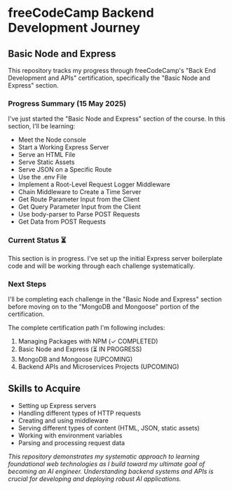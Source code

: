 # freeCodeCamp Backend Development Journey

## Basic Node and Express

This repository tracks my progress through freeCodeCamp's "Back End Development and APIs" certification, specifically the "Basic Node and Express" section.

### Progress Summary (15 May 2025)

I've just started the "Basic Node and Express" section of the course. In this section, I'll be learning:

* Meet the Node console
* Start a Working Express Server
* Serve an HTML File
* Serve Static Assets
* Serve JSON on a Specific Route
* Use the .env File
* Implement a Root-Level Request Logger Middleware
* Chain Middleware to Create a Time Server
* Get Route Parameter Input from the Client
* Get Query Parameter Input from the Client
* Use body-parser to Parse POST Requests
* Get Data from POST Requests

### Current Status ⏳

This section is in progress. I've set up the initial Express server boilerplate code and will be working through each challenge systematically.

### Next Steps

I'll be completing each challenge in the "Basic Node and Express" section before moving on to the "MongoDB and Mongoose" portion of the certification.

The complete certification path I'm following includes:

1. Managing Packages with NPM (✓ COMPLETED)
2. Basic Node and Express (⏳ IN PROGRESS)
3. MongoDB and Mongoose (UPCOMING)
4. Backend APIs and Microservices Projects (UPCOMING)

## Skills to Acquire

* Setting up Express servers
* Handling different types of HTTP requests
* Creating and using middleware
* Serving different types of content (HTML, JSON, static assets)
* Working with environment variables
* Parsing and processing request data

*This repository demonstrates my systematic approach to learning foundational web technologies as I build toward my ultimate goal of becoming an AI engineer. Understanding backend systems and APIs is crucial for developing and deploying robust AI applications.*

